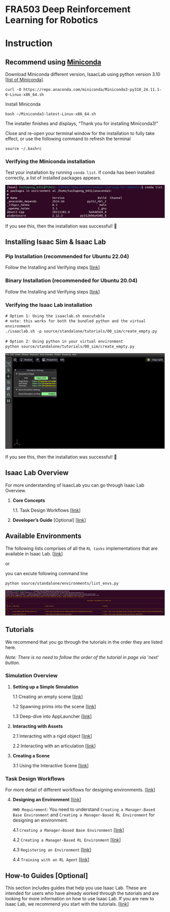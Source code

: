 # FRA503 Deep Reinforcement Learning for Robotics

# Instruction

## Recommend using [Miniconda](https://docs.anaconda.com/miniconda/install/#quick-command-line-install)

Download Miniconda different version, IsaacLab using python version 3.10 [[list of Miniconda](https://repo.anaconda.com/miniconda)].

```
curl -O https://repo.anaconda.com/miniconda/Miniconda3-py310_24.11.1-0-Linux-x86_64.sh
```

Install Miniconda

```
bash ~/Miniconda3-latest-Linux-x86_64.sh
```

The installer finishes and displays, “Thank you for installing Miniconda3!”

Close and re-open your terminal window for the installation to fully take effect, or use the following command to refresh the terminal

```
source ~/.bashrc
```

### Verifying the Miniconda installation

Test your installation by running `conda list`. If conda has been installed correctly, a list of installed packages appears.

![alt text](image-1.png)

If you see this, then the installation was successful! 🎉

## Installing Isaac Sim & Isaac Lab

### Pip Installation (recommended for Ubuntu 22.04)

Follow the Installing and Verifying steps [[link](https://isaac-sim.github.io/IsaacLab/main/source/setup/installation/pip_installation.html)]

### Binary Installation (recommended for Ubuntu 20.04)

Follow the Installing and Verifying steps [[link](https://isaac-sim.github.io/IsaacLab/main/source/setup/installation/binaries_installation.html)]

### Verifying the Isaac Lab installation

```
# Option 1: Using the isaaclab.sh executable
# note: this works for both the bundled python and the virtual environment
./isaaclab.sh -p source/standalone/tutorials/00_sim/create_empty.py

# Option 2: Using python in your virtual environment
python source/standalone/tutorials/00_sim/create_empty.py
```

![alt text](image.png)

If you see this, then the installation was successful! 🎉


## Isaac Lab Overview 

For more understanding of IsaacLab you can go through Isaac Lab Overview.

1. **Core Concepts** 
    
    1.1. Task Design Workflows [[link](https://isaac-sim.github.io/IsaacLab/main/source/overview/core-concepts/task_workflows.html)]
    
    
2. **Developer’s Guide** [Optional] [[link](https://isaac-sim.github.io/IsaacLab/main/source/overview/developer-guide/index.html)] 

## Available Environments

The following lists comprises of all the `RL tasks` implementations that are available in Isaac Lab. [[link](https://isaac-sim.github.io/IsaacLab/main/source/overview/environments.html)]

or

you can excute following command line

```
python source/standalone/environments/list_envs.py
```

![alt text](image-2.png)

## Tutorials

We recommend that you go through the tutorials in the order they are listed here.

*Note: There is no need to follow the order of the tutorial in page via 'next' button.*

### Simulation Overview 

1. **Setting up a Simple Simulation** 

    1.1 Creating an empty scene [[link](https://isaac-sim.github.io/IsaacLab/main/source/tutorials/00_sim/create_empty.html)] 

    1.2 Spawning prims into the scene [[link](https://isaac-sim.github.io/IsaacLab/main/source/tutorials/00_sim/spawn_prims.html)]

    1.3 Deep-dive into AppLauncher [[link](https://isaac-sim.github.io/IsaacLab/main/source/tutorials/00_sim/launch_app.html)] 

2. **Interacting with Assets** 

    2.1 Interacting with a rigid object [[link](https://isaac-sim.github.io/IsaacLab/main/source/tutorials/01_assets/run_rigid_object.html)]

    2.2 Interacting with an articulation [[link](https://isaac-sim.github.io/IsaacLab/main/source/tutorials/01_assets/run_articulation.html)]

3. **Creating a Scene**

    3.1 Using the Interactive Scene [[link](https://isaac-sim.github.io/IsaacLab/main/source/tutorials/02_scene/create_scene.html)]

### Task Design Workflows

For more detail of different workflows for designing environments. [[link](https://isaac-sim.github.io/IsaacLab/main/source/overview/core-concepts/task_workflows.html)]

4. **Designing an Environment** [[link](https://isaac-sim.github.io/IsaacLab/main/source/tutorials/index.html#designing-an-environment)]

    `HW0 Requirement`: You need to understand `Creating a Manager-Based Base Environment` and `Creating a Manager-Based RL Environment` for designing an environment.

    4.1 `Creating a Manager-Based Base Environment` [[link](https://isaac-sim.github.io/IsaacLab/main/source/tutorials/03_envs/create_manager_base_env.html)]

    4.2 `Creating a Manager-Based RL Environment` [[link](https://isaac-sim.github.io/IsaacLab/main/source/tutorials/03_envs/create_manager_rl_env.html)]

    4.3 `Registering an Environment` [[link](https://isaac-sim.github.io/IsaacLab/main/source/tutorials/03_envs/register_rl_env_gym.html#registering-an-environment)]

    4.4 `Training with an RL Agent` [[link](https://isaac-sim.github.io/IsaacLab/main/source/tutorials/03_envs/run_rl_training.html#training-with-an-rl-agent)]

## How-to Guides [Optional]

This section includes guides that help you use Isaac Lab. 
These are intended for users who have already worked through the tutorials and are looking for more information on how to use Isaac Lab. 
If you are new to Isaac Lab, we recommend you start with the tutorials. [[link](https://isaac-sim.github.io/IsaacLab/main/source/how-to/index.html#how-to-guides)]
